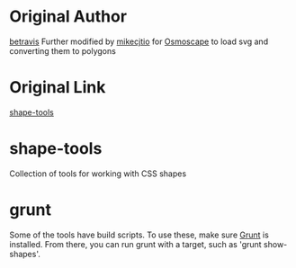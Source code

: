 
# Original Author
[betravis](https://github.com/betravis/)
Further modified by [mikecjtio](https://github.com/mikecjtio) for [Osmoscape](https://github.com/TimeblurStudio/Osmoscape/)
to load svg and converting them to polygons

# Original Link
[shape-tools](https://github.com/betravis/shape-tools)

# shape-tools

Collection of tools for working with CSS shapes


# grunt

Some of the tools have build scripts. To use these, make sure [Grunt](http://gruntjs.com) is installed. From there, you can run grunt with a target, such as 'grunt show-shapes'.


